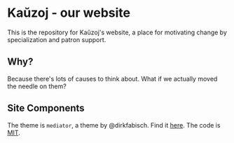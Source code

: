 # Kaŭzoj - our website

This is the repository for Kaŭzoj's website, a place for motivating change by
specialization and patron support.

## Why?
Because there's lots of causes to think about. What if we actually moved the
needle on them?


## Site Components
The theme is `mediator`, a theme by @dirkfabisch. Find it [here](https://github.com/dirkfabisch/mediator).
The code is [MIT](LICENSE).
